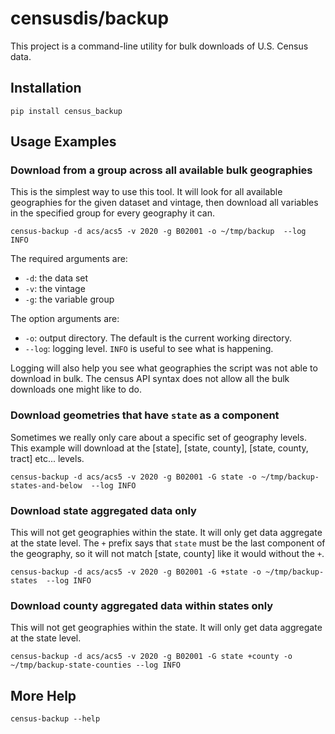 # censusdis/backup

This project is a command-line utility for bulk downloads of 
U.S. Census data.

## Installation

```shell
pip install census_backup
```

## Usage Examples

### Download from a group across all available bulk geographies

This is the simplest way to use this tool. It will look for all
available geographies for the given dataset and vintage, then
download all variables in the specified group for every geography
it can.

```shell
census-backup -d acs/acs5 -v 2020 -g B02001 -o ~/tmp/backup  --log INFO
```

The required arguments are:

- `-d`: the data set
- `-v`: the vintage
- `-g`: the variable group

The option arguments are:

- `-o`: output directory. The default is the current working directory.
- `--log`: logging level. `INFO` is useful to see what is happening.

Logging will also help you see what geographies the script was not able
to download in bulk. The census API syntax does not allow all the bulk
downloads one might like to do.


### Download geometries that have `state` as a component

Sometimes we really only care about a specific set of geography
levels. This example will download at the [state], [state, county],
[state, county, tract] etc... levels.

```shell
census-backup -d acs/acs5 -v 2020 -g B02001 -G state -o ~/tmp/backup-states-and-below  --log INFO
```

### Download state aggregated data only

This will not get geographies within the state. It will only get data
aggregate at the state level. The `+` prefix says that `state` must be
the last component of the geography, so it will not match [state, county]
like it would without the `+`.

```shell
census-backup -d acs/acs5 -v 2020 -g B02001 -G +state -o ~/tmp/backup-states  --log INFO
```

### Download county aggregated data within states only

This will not get geographies within the state. It will only get data
aggregate at the state level.

```shell
census-backup -d acs/acs5 -v 2020 -g B02001 -G state +county -o ~/tmp/backup-state-counties --log INFO
```

## More Help

```shell
census-backup --help
```
